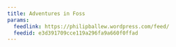 ```yaml
---
title: Adventures in Foss
params:
  feedlink: https://philipballew.wordpress.com/feed/
  feedid: e3d391709cce119a296fa9a660f0ffad
---
```

